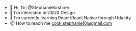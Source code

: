 - 👋 Hi, I’m @StephanieKirshner
- 👀 I’m interested in UI/UX Design
- 🌱 I’m currently learning React/React Native through Udacity
- 📫 How to reach me cook.stephanie10@gmail.com

<!---
StephanieKirshner/StephanieKirshner is a ✨ special ✨ repository because its `README.md` (this file) appears on your GitHub profile.
You can click the Preview link to take a look at your changes.
--->

